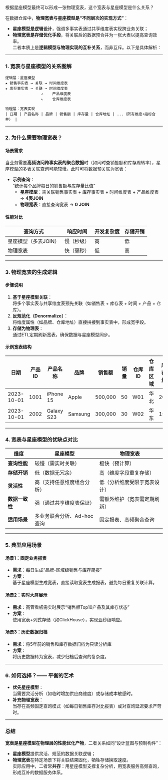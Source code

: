 
根据星座模型最终可以形成一张物理宽表，这个宽表与星座模型是什么关系？

在数据仓库中，**物理宽表与星座模型是“不同层次的实现方式”**：  
- **星座模型是逻辑设计**，强调多事实表通过共享维度表实现跨业务关联；  
- **物理宽表是存储优化手段**，将关联后的数据预合并为一张大表以提高查询效率。  
二者本质上是**逻辑模型与物理实现的互补关系**，而非互斥。以下是具体解析：

---

### **1. 宽表与星座模型的关系图解**
```
逻辑层：星座模型  
★ 销售事实表 → 关联 → 时间维度表  
★ 库存事实表 → 关联 → 时间维度表  
                ↗    产品维度表  
                ↖    仓库维度表  

物理层：宽表实现  
| 日期 | 产品名称 | 品牌 | 销售额 | 库存量 | 仓库地址 | ...（所有维度+指标合并） |
```

---

### **2. 为什么需要物理宽表？**
#### **场景需求**  
当业务需要**高频访问跨事实表的聚合数据**时（如同时查销售额和库存周转率），星座模型的多表关联查询可能较慢。此时可将数据预关联为宽表：  
- **示例查询**：  
  “统计每个品牌每日的销售额与库存量比值”  
  - **星座模型**：需关联销售事实表 + 库存事实表 + 时间维度表 + 产品维度表 → **4表JOIN**  
  - **物理宽表**：直接查询宽表 → **0 JOIN**  

#### **性能对比**  
| **查询方式**       | 响应时间 | 开发复杂度 | 存储开销 |  
|--------------------|----------|------------|----------|  
| 星座模型（多表JOIN）| 慢（秒级）| 高         | 低       |  
| 物理宽表           | 快（毫秒）| 低         | 高       |  

---

### **3. 物理宽表的生成逻辑**
#### **步骤说明**  
1. **基于星座模型关联**：  
   将多个事实表与共享维度表预先关联（如销售表 + 库存表 + 时间 + 产品 + 仓库）。  
2. **反规范化（Denormalize）**：  
   将维度属性（如品牌、仓库地址）直接拼接到事实表中，形成宽字段。  
3. **存储为物理表**：  
   通过ETL定期刷新宽表，确保数据与星座模型同步。  

#### **示例宽表结构**  
| 日期       | 产品ID | 产品名称   | 品牌   | 销售额 | 销量 | 仓库ID | 仓库区域 | 库存量 |  
|------------|--------|------------|--------|--------|------|--------|----------|--------|  
| 2023-10-01 | 1001   | iPhone 15  | Apple  | 500,000| 50   | W01    | 华北     | 200    |  
| 2023-10-01 | 2002   | Galaxy S23 | Samsung| 300,000| 30   | W02    | 华东     | 150    |  

---

### **4. 宽表与星座模型的优缺点对比**  
| **维度**         | 星座模型                          | 物理宽表                          |  
|------------------|----------------------------------|-----------------------------------|  
| **查询性能**     | 较慢（需实时关联）                | 极快（预计算）                    |  
| **存储开销**     | 低（数据无冗余）                  | 高（维度字段重复存储）            |  
| **灵活性**       | 高（支持任意维度组合分析）        | 低（分析维度受限于宽表设计）      |  
| **数据一致性**   | 强（通过共享维度表保证）          | 需额外维护（宽表需定期刷新）      |  
| **适用场景**     | 多业务联合分析、Ad-hoc查询        | 固定报表、高频聚合查询            |  

---

### **5. 典型应用场景**  
#### **场景1：固定业务报表**  
- **需求**：每日生成“品牌-区域级销售与库存简报”  
- **方案**：  
  基于星座模型生成宽表，直接读取宽表生成报表，避免每日重复关联计算。  

#### **场景2：实时大屏展示**  
- **需求**：高管看板需实时展示“销售额Top10产品及其库存状态”  
- **方案**：  
  使用宽表+列式存储（如ClickHouse），实现亚秒级响应。  

#### **场景3：历史数据归档**  
- **需求**：将5年前的销售和库存数据归档为只读分析库  
- **方案**：  
  将历史数据转为宽表，减少归档后查询的复杂度。  

---

### **6. 如何选择？—— 平衡的艺术**  
- **优先星座模型**：  
  当需要灵活分析（如临时增加供应商维度）或存储成本敏感时。  
- **补充物理宽表**：  
  当存在高频固定查询模式（如每日销售库存对比报表）或对查询延迟要求严苛时。  

---

### **总结**  
**宽表是星座模型在物理层的性能优化产物**，二者关系如同“设计蓝图与预制构件”：  
- **星座模型**提供灵活、规范的数据关联逻辑；  
- **物理宽表**在特定场景下将关联结果固化，牺牲存储换取速度。  
实际应用中，二者常**共存**：用星座模型支撑复杂分析，用宽表服务高频查询，形成互补的数据服务体系。